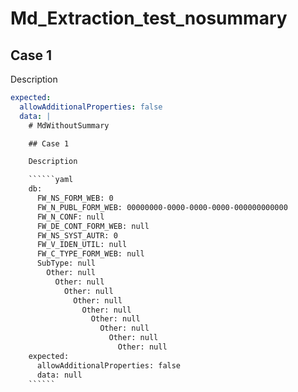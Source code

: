 # Md_Extraction_test_nosummary

## Case 1

Description

``````yaml
expected:
  allowAdditionalProperties: false
  data: |
    # MdWithoutSummary

    ## Case 1

    Description

    ``````yaml
    db:
      FW_NS_FORM_WEB: 0
      FW_N_PUBL_FORM_WEB: 00000000-0000-0000-0000-000000000000
      FW_N_CONF: null
      FW_DE_CONT_FORM_WEB: null
      FW_NS_SYST_AUTR: 0
      FW_V_IDEN_UTIL: null
      FW_C_TYPE_FORM_WEB: null
      SubType: null
        Other: null
          Other: null
            Other: null
              Other: null
                Other: null
                  Other: null
                    Other: null
                      Other: null
                        Other: null
    expected:
      allowAdditionalProperties: false
      data: null
    ``````
``````